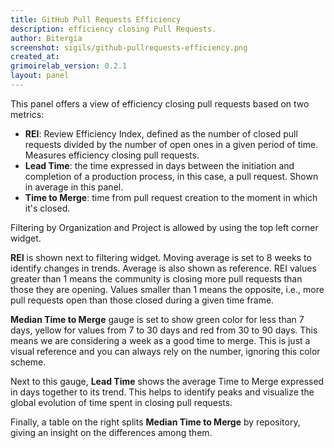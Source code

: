 ```yaml
---
title: GitHub Pull Requests Efficiency
description: efficiency closing Pull Requests.
author: Bitergia
screenshot: sigils/github-pullrequests-efficiency.png
created_at: 
grimoirelab_version: 0.2.1
layout: panel
---
```


This panel offers a view of efficiency closing pull requests based on two metrics:
* **REI**: Review Efficiency Index, defined as the number of closed pull requests divided
  by the number of open ones in a given period of time. Measures efficiency closing pull requests.
* **Lead Time**:  the time expressed in days between the initiation and completion of a production
  process, in this case, a pull request. Shown in average in this panel.
* **Time to Merge**: time from pull request creation to the moment in which it's closed.


Filtering by Organization and Project is allowed by using the top left corner
widget.

**REI** is shown next to filtering widget. Moving average is set to 8 weeks
to identify changes in trends. Average is also shown as reference. REI values
greater than 1 means the community is closing more pull requests than those they are
opening. Values smaller than 1 means the opposite, i.e., more pull requests open than
those closed during a given time frame.

**Median Time to Merge** gauge is set to show green color for less than 7 days, yellow
for values from 7 to 30 days and red from 30 to 90 days. This means we are
considering a week as a good time to merge. This is just a visual reference and
you can always rely on the number, ignoring this color scheme.

Next to this gauge, **Lead Time** shows the average Time to Merge expressed in days together to its
trend. This helps to identify peaks and visualize the global evolution of time
spent in closing pull requests.

Finally, a table on the right splits **Median Time to Merge** by repository,
giving an insight on the differences among them.
